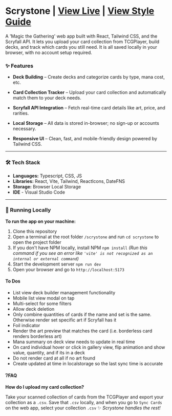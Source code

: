 # Scrystone | [View Live](https://scrystone.netlify.app/) | [View Style Guide](https://www.figma.com/design/K4yFBl1FcD3B8TdgK76oQl/Scrystone?node-id=0-1&t=gWOUaWJ88Al3ZS2z-1)

A 'Magic the Gathering' web app built with React, Tailwind CSS, and the Scryfall API. It lets you upload your card collection from TCGPlayer, build decks, and track which cards you still need. It is all saved locally in your browser, with no account setup required.

### ✨ Features

- **Deck Building** – Create decks and categorize cards by type, mana cost, etc.

- **Card Collection Tracker** – Upload your card collection and automatically match them to your deck needs.

- **Scryfall API Integration** – Fetch real-time card details like art, price, and rarities.

- **Local Storage** – All data is stored in-browser; no sign-up or accounts necessary.

- **Responsive UI** – Clean, fast, and mobile-friendly design powered by Tailwind CSS.

---

### 🛠 Tech Stack

- **Languages:** Typescript, CSS, JS
- **Libraries:** React, Vite, Tailwind, ReactIcons, DateFNS
- **Storage:** Browser Local Storage
- **IDE** - Visual Studio Code

---

### 🚀 Running Locally

**To run the app on your machine:**

1. Clone this repository
2. Open a terminal at the root folder `/scrystone` and run `cd scrystone` to open the project folder
3. If you don't have NPM locally, install NPM `npm install` _(Run this command if you see an error like `'vite' is not recognized as an internal or external command`)_
4. Start the development server `npm run dev`
5. Open your browser and go to `http://localhost:5173`

#### To Dos

- List view deck builder management functionality
- Mobile list view modal on tap
- Multi-select for some filters
- Allow deck deletion
- Only combine quantities of cards if the name and set is the same. Otherwise render set specific art if Scryfall has it
- Foil indicator
- Render the art preview that matches the card (i.e. borderless card renders borderless art)
- Mana summary on deck view needs to update in real time
- On card individual hover or click in gallery view, flip animation and show value, quantity, and if its in a deck
- Do not render card at all if no art found
- Create updated at time in localstorage so the last sync time is accurate

#### ❔FAQ

**How do I upload my card collection?**

Take your scanned collection of cards from the TCGPlayer and export your collection as a `.csv`. Save that `.csv` locally, and when you go to `Sync Cards` on the web app, select your collection `.csv` ✨ _Scrystone handles the rest!_
